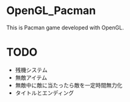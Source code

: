 # OpenGL_Pacman
This is Pacman game developed with OpenGL.

# TODO
* 残機システム
* 無敵アイテム
* 無敵中に敵に当たったら敵を一定時間無力化
* タイトルとエンディング
